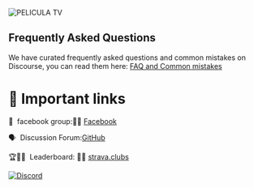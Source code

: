 ![PELICULA TV]([https://images-wixmp-ed30a86b8c4ca887773594c2.wixmp.com/f/8b466e9f-26b4-4f40-a5ff-7eaa4b314014/dfae0ko-235a2533-8a27-4adf-bf10-b956dab0b814.jpg/v1/fill/w_1091,h_733,q_70,strp/thailand_film_office_logo_by_aisackparrafans_dfae0ko-pre.jpg?token=eyJ0eXAiOiJKV1QiLCJhbGciOiJIUzI1NiJ9.eyJzdWIiOiJ1cm46YXBwOjdlMGQxODg5ODIyNjQzNzNhNWYwZDQxNWVhMGQyNmUwIiwiaXNzIjoidXJuOmFwcDo3ZTBkMTg4OTgyMjY0MzczYTVmMGQ0MTVlYTBkMjZlMCIsIm9iaiI6W1t7ImhlaWdodCI6Ijw9MTI5MCIsInBhdGgiOiJcL2ZcLzhiNDY2ZTlmLTI2YjQtNGY0MC1hNWZmLTdlYWE0YjMxNDAxNFwvZGZhZTBrby0yMzVhMjUzMy04YTI3LTRhZGYtYmYxMC1iOTU2ZGFiMGI4MTQuanBnIiwid2lkdGgiOiI8PTE5MjAifV1dLCJhdWQiOlsidXJuOnNlcnZpY2U6aW1hZ2Uub3BlcmF0aW9ucyJdfQ.Ba8GYk949I6VyR77icmZdUwpuF3GF5D6hT6l8_KESH8](https://play-lh.googleusercontent.com/aKPqjKViqRCpjwCg3OIghqfrThhP0pRLXH6icDBg6zT0xJO-WRmA6-7mqqnPrNHo55M))


## Frequently Asked Questions

We have curated frequently asked questions and common mistakes on Discourse, you can read them here: [FAQ and Common mistakes](https://watching.nwsautodaily.com/zh/)


# 📎 Important links


💪 &nbsp;facebook group:📎🌐  [Facebook](https://www.facebook.com/groups/548039300909916/posts/554770153570164)

🗣️ &nbsp;Discussion Forum:[GitHub](https://www.facebook.com/groups/548039300909916/posts/554770153570164)

🏆🧛‍♀️ &nbsp;Leaderboard: 📎🌐  [strava.clubs](https://www.strava.com/clubs/1290772/posts/32045247)



[![Discord](https://img.shields.io/discord/565639094860775436.svg)](https://discord.gg/hAuevqx9Tj)
